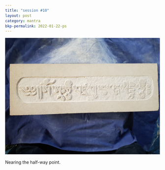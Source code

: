 ```yaml
---
title: "session #10"
layout: post
category: mantra
bkp-permalink: 2022-01-22-ps
---
```


![Padmasambhava10](/assets/images/mani/padmasambhava/ps10.jpg)  

Nearing the half-way point.
